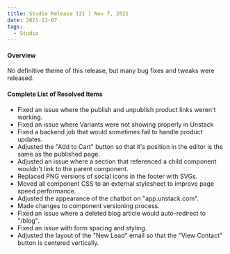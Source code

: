 ```yaml
---
title: Studio Release 121 | Nov 7, 2021
date: 2021-11-07
tags:
  - Studio
---
```


#### Overview

No definitive theme of this release, but many bug fixes and tweaks were released.

#### Complete List of Resolved Items

* Fixed an issue where the publish and unpublish product links weren't working.
* Fixed an issue where Variants were not showing properly in Unstack
* Fixed a backend job that would sometimes fail to handle product updates.
* Adjusted the "Add to Cart" button so that it's position in the editor is the same as the published page.
* Adjusted an issue where a section that referenced a child component wouldn't link to the parent component.
* Replaced PNG versions of social icons in the footer with SVGs.
* Moved all component CSS to an external stylesheet to improve page speed performance.
* Adjusted the appearance of the chatbot on "app.unstack.com".
* Made changes to component versioning process.
* Fixed an issue where a deleted blog article would auto-redirect to "/blog".
* Fixed an issue with form spacing and styling.
* Adjusted the layout of the "New Lead" email so that the "View Contact" button is centered vertically.

